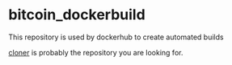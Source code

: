 # bitcoin_dockerbuild
This repository is used by dockerhub to create automated builds

[cloner](https://github.com/coinclone/cloner "cloner") is probably the repository you are looking for.
